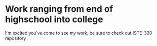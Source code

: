 # Work ranging from end of highschool into college
I'm excited you've come to see my work, be sure to check out ISTE-330 repository
